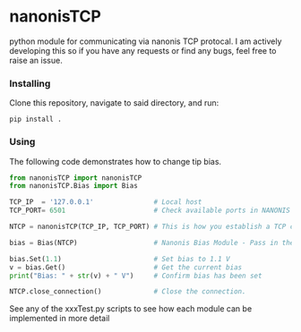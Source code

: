 # nanonisTCP
python module for communicating via nanonis TCP protocal. I am actively developing this so if you have any requests or find any bugs, feel free to raise an issue.

### Installing

Clone this repository, navigate to said directory, and run:
```
pip install .
```

### Using

The following code demonstrates how to change tip bias.

```python
from nanonisTCP import nanonisTCP
from nanonisTCP.Bias import Bias

TCP_IP  = '127.0.0.1'               # Local host
TCP_PORT= 6501                      # Check available ports in NANONIS > File > Settings Options > TCP Programming Interface

NTCP = nanonisTCP(TCP_IP, TCP_PORT) # This is how you establish a TCP connection. NTCP is the connection handle.

bias = Bias(NTCP)                   # Nanonis Bias Module - Pass in the connection handle

bias.Set(1.1)                       # Set bias to 1.1 V
v = bias.Get()                      # Get the current bias
print("Bias: " + str(v) + " V")     # Confirm bias has been set

NTCP.close_connection()             # Close the connection.
```

See any of the xxxTest.py scripts to see how each module can be implemented in more detail
